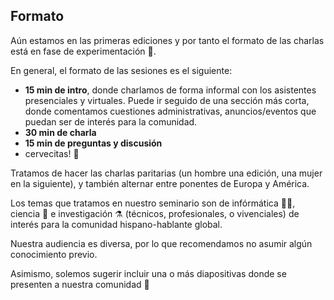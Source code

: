 ## Formato

Aún estamos en las primeras ediciones y por tanto el formato de las charlas está en fase de experimentación 🧪. 

En general, el formato de las sesiones es el siguiente:

- **15 min de intro**, donde charlamos de forma informal con los asistentes presenciales y virtuales. Puede ir seguido de una sección más corta, donde comentamos cuestiones administrativas, anuncios/eventos que puedan ser de interés para la comunidad.
- **30 min de charla**
- **15 min de preguntas y discusión**
-  cervecitas! 🍻

Tratamos de hacer las charlas paritarias (un hombre una edición, una mujer en la siguiente), y también alternar entre ponentes de Europa y América.

Los temas que tratamos en nuestro seminario son de infórmática 👩‍💻, ciencia 🔭 e investigación ⚗️ (técnicos, profesionales, o vivenciales) de interés para la comunidad hispano-hablante global. 

Nuestra audiencia es diversa, por lo que recomendamos no asumir algún conocimiento previo. 

Asimismo, solemos sugerir incluir una o más diapositivas donde se presenten a nuestra comunidad 🤗